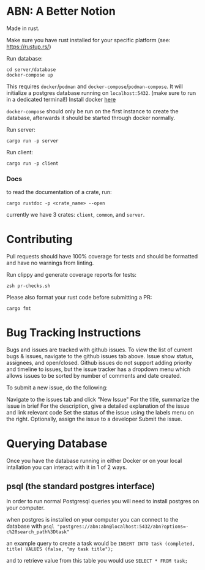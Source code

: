# ABN: A Better Notion

Made in rust.

Make sure you have rust installed for your specific platform (see: https://rustup.rs/)

Run database:
```
cd server/database
docker-compose up
```
This requires `docker`/`podman` and `docker-compose`/`podman-compose`. It will initialize a postgres database running on `localhost:5432`. (make sure to run in a dedicated terminal!) Install docker [here](https://www.docker.com/products/docker-desktop/)

`docker-compose` should only be run on the first instance to create the database, afterwards it should be started through docker normally.

Run server:

```
cargo run -p server
```

Run client:

```
cargo run -p client
```

### Docs

to read the documentation of a crate, run:

```
cargo rustdoc -p <crate_name> --open
```

currently we have 3 crates: `client`, `common`, and `server`.

# Contributing

Pull requests should have 100% coverage for tests and should be formatted and have no warnings from linting.

Run clippy and generate coverage reports for tests:

```
zsh pr-checks.sh
```

Please also format your rust code before submitting a PR:

```
cargo fmt
```

# Bug Tracking Instructions

Bugs and issues are tracked with github issues. To view the list of current bugs & issues, navigate to the github issues tab above. Issue show status, assignees, and open/closed. Github issues do not support adding priority and timeline to issues, but the issue tracker has a dropdown menu which allows issues to be sorted by number of comments and date created.

To submit a new issue, do the following:

Navigate to the issues tab and click "New Issue"
For the title, summarize the issue in brief
For the description, give a detailed explanation of the issue and link relevant code
Set the status of the issue using the labels menu on the right. Optionally, assign the issue to a developer
Submit the issue.

# Querying Database
Once you have the database running in either Docker or on your local intallation you can interact with it in 1 of 2 ways.

## psql (the standard postgres interface)
In order to run normal Postgresql queries you will need to install postgres on your computer.

when postgres is installed on your computer you can connect to the database with `psql "postgres://abn:abn@localhost:5432/abn?options=-c%20search_path%3Dtask"`

an example query to create a task would be 
`INSERT INTO task (completed, title)
VALUES (false, "my task title");`

and to retrieve value from this table you would use `SELECT * FROM task;`


